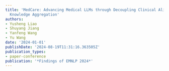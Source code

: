 ```yaml
---
title: 'MedCare: Advancing Medical LLMs through Decoupling Clinical Alignment and
  Knowledge Aggregation'
authors:
- Yusheng Liao
- Shuyang Jiang
- Yanfeng Wang
- Yu Wang
date: '2024-01-01'
publishDate: '2024-08-19T11:31:16.363505Z'
publication_types:
- paper-conference
publication: '*Findings of EMNLP 2024*'
---
```


